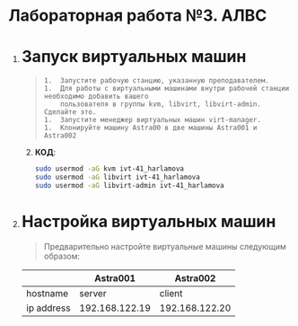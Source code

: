# Лабораторная работа №3. АЛВС

1.  # Запуск виртуальных машин

    >     1.  Запустите рабочую станцию, указанную преподавателем.
    >     1.  Для работы с виртуальными машинами внутри рабочей станции необходимо добавить вашего
    >         пользователя в группы kvm, libvirt, libvirt-admin. Сделайте это.
    >     1.  Запустите менеджер виртуальных машин virt-manager.
    >     1.  Клонируйте машину Astra00 в две машины Astra001 и Astra002

    2.  **КОД**:

        ```bash
        sudo usermod -aG kvm ivt-41_harlamova
        sudo usermod -aG libvirt ivt-41_harlamova
        sudo usermod -aG libvirt-admin ivt-41_harlamova
        ```

2.  # Настройка виртуальных машин

    > Предварительно настройте виртуальные машины следующим образом:

    |            | Astra001       | Astra002       |
    | ---------- | -------------- | -------------- |
    | hostname   | server         | client         |
    | ip address | 192.168.122.19 | 192.168.122.20 |

